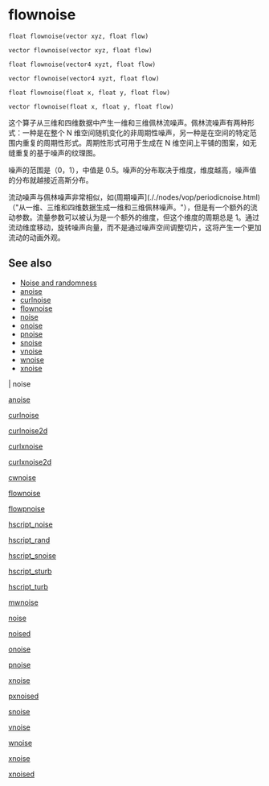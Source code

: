 # flownoise

`float flownoise(vector xyz, float flow)`

`vector flownoise(vector xyz, float flow)`

`float flownoise(vector4 xyzt, float flow)`

`vector flownoise(vector4 xyzt, float flow)`

`float flownoise(float x, float y, float flow)`

`vector flownoise(float x, float y, float flow)`

这个算子从三维和四维数据中产生一维和三维佩林流噪声。佩林流噪声有两种形式：一种是在整个 N 维空间随机变化的非周期性噪声，另一种是在空间的特定范围内重复的周期性形式。周期性形式可用于生成在 N 维空间上平铺的图案，如无缝重复的基于噪声的纹理图。

噪声的范围是（0，1），中值是 0.5。噪声的分布取决于维度，维度越高，噪声值的分布就越接近高斯分布。

流动噪声与佩林噪声非常相似，如(周期噪声](././nodes/vop/periodicnoise.html) （"从一维、三维和四维数据生成一维和三维佩林噪声。"），但是有一个额外的流动参数。流量参数可以被认为是一个额外的维度，但这个维度的周期总是 1。通过流动维度移动，旋转噪声向量，而不是通过噪声空间调整切片，这将产生一个更加流动的动画外观。

## See also

- [Noise and randomness](../random.html)
- [anoise](anoise.html)
- [curlnoise](curlnoise.html)
- [flownoise](flownoise.html)
- [noise](noise.html)
- [onoise](onoise.html)
- [pnoise](pnoise.html)
- [snoise](snoise.html)
- [vnoise](vnoise.html)
- [wnoise](wnoise.html)
- [xnoise](xnoise.html)

|
noise

[anoise](anoise.html)

[curlnoise](curlnoise.html)

[curlnoise2d](curlnoise2d.html)

[curlxnoise](curlxnoise.html)

[curlxnoise2d](curlxnoise2d.html)

[cwnoise](cwnoise.html)

[flownoise](flownoise.html)

[flowpnoise](flowpnoise.html)

[hscript_noise](hscript_noise.html)

[hscript_rand](hscript_rand.html)

[hscript_snoise](hscript_snoise.html)

[hscript_sturb](hscript_sturb.html)

[hscript_turb](hscript_turb.html)

[mwnoise](mwnoise.html)

[noise](noise.html)

[noised](noised.html)

[onoise](onoise.html)

[pnoise](pnoise.html)

[xnoise](pxnoise.html)

[pxnoised](pxnoised.html)

[snoise](snoise.html)

[vnoise](vnoise.html)

[wnoise](wnoise.html)

[xnoise](xnoise.html)

[xnoised](xnoised.html)
